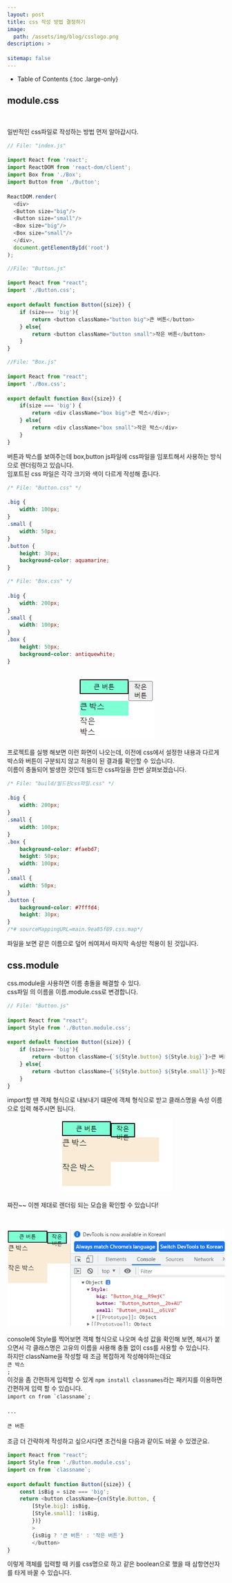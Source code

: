 ```yaml
---
layout: post
title: css 작성 방법 결정하기
image: 
  path: /assets/img/blog/csslogo.png
description: >
  
sitemap: false
---
```

<style>
.img{
  text-align : center;
}
span {
  font-style: italic serif;
  color: gray;
}
</style>

- Table of Contents
{:toc .large-only}

## module.css

<br>

일반적인 css파일로 작성하는 방법 먼저 알아갑시다.

~~~js
// File: "index.js"

import React from 'react';
import ReactDOM from 'react-dom/client';
import Box from './Box';
import Button from './Button';

ReactDOM.render(
  <div>
  <Button size="big"/>
  <Button size="small"/>
  <Box size="big"/>
  <Box size="small"/>
  </div>,
  document.getElementById('root')
);
~~~

~~~js
//File: "Button.js"

import React from "react";
import './Button.css';

export default function Button({size}) {
    if (size=== 'big'){
        return <button className="button big">큰 버튼</button>
    } else{
        return <button className="button small">작은 버튼</button>
    }
}
~~~

~~~js
//File: "Box.js"

import React from "react";
import './Box.css';

export default function Box({size}) {
    if(size === 'big') {
        return <div className="box big">큰 박스</div>;
    } else{
        return <div className="box small">작은 박스</div>
    }
}
~~~
버튼과 박스를 보여주는데 box,button js파일에 css파일을 임포트해서 사용하는 방식으로 렌더링하고 있습니다.
<br>
임포트된 css 파일은 각각 크기와 색이 다르게 작성해 줍니다.

~~~css
/* File: "Button.css" */

.big {
    width: 100px;
}
.small {
    width: 50px;
}
.button {
    height: 30px;
    background-color: aquamarine;
}
~~~

~~~css
/* File: "Box.css" */

.big {
    width: 200px;
}
.small {
    width: 100px;
}
.box {
    height: 50px;
    background-color: antiquewhite;
}
~~~

<br>
<div class="img">
<img src="/assets/img/blog/0617cssError.png" alt="cssError">
</div>
<br>
프로젝트를 실행 해보면 이런 화면이 나오는데, 이전에 css에서 설정한 내용과 다르게 박스와 버튼이 구분되지 않고 적용이 된 결과를 확인할 수 있습니다. <br>
이름이 충돌되어 발생한 것인데 빌드한 css파일을 한번 살펴보겠습니다.

~~~css
/* File: "build/빌드된css파일.css" */

.big {
    width: 200px;
}
.small {
    width: 100px;
}
.box {
    background-color: #faebd7;
    height: 50px;
    width: 100px;
}
.small {
    width: 50px;
}
.button {
    background-color: #7fffd4;
    height: 30px;
}
/*# sourceMappingURL=main.9ea85f89.css.map*/
~~~
파일을 보면 같은 이름으로 덮어 씌여져서 마지막 속성만 적용이 된 것입니다.

## css.module

css.module을 사용하면 이름 충돌을 해결할 수 있다.<br>
css파일 의 이름을 이름.module.css로 변경합니다.
~~~js
// File: "Button.js"

import React from "react";
import Style from './Button.module.css';

export default function Button({size}) {
    if (size=== 'big'){
        return <button className={`${Style.button} ${Style.big}`}>큰 버튼</button>
    } else{
        return <button className={`${Style.button} ${Style.small}`}>작은 버튼</button>
    }
}
~~~
import할 땐 객체 형식으로 내보내기 떄문에 객체 형식으로 받고 클래스명을 속성 이름으로 입력 해주시면 됩니다.
<br>
<div class="img">
<img src="/assets/img/blog/0617moduleCss.png" alt="moduleCss">
</div>
<br>
짜잔~~ 이젠 제대로 렌더링 되는 모습을 확인할 수 있습니다!

<h2 class="h3 hr-bottom"></h2>
<br>
<div class="img">
<img src="/assets/img/blog/style_console.png" alt="moduleCss">
</div>
<br>
console에 Style를 찍어보면 객체 형식으로 나오며 속성 값을 확인해 보면, 해시가 붙으면서 각 클래스명은 고유의 이름을 사용해 충돌 없이 css를 사용할 수 있습니다.<br>
하지만 className을 작성할 때 조금 복잡하게 작성해야하는데요<code><div className={`${Style.box} ${Style.big}`}>큰 박스</div>;</code><br>
이것을 좀 간편하게 입력할 수 있게 <code>npm install classnames</code>라는 패키지를 이용하면 간편하게 입력 할 수 있습니다.<br>
<code>import cn from `classname`;<br>
...<br>
<div className={cn(Style.Button, Style.Big)}>큰 버튼</div></code>
<br>
조금 더 간략하게 작성하고 싶으시다면 조건식을 다음과 같이도 바꿀 수 있겠군요.

~~~js
import React from "react";
import Style from './Button.module.css';
import cn from `classname`;

export default function Button({size}) {
    const isBig = size === 'big';
    return <button className={cn(Style.Button, {
        [Style.big]: isBig,
        [Style.small]: !isBig,
        })}
        >
        {isBig ? '큰 버튼' : '작은 버튼'}
        </button>
}
~~~

이렇게 객체를 입력할 때 키를 css명으로 하고 같은 boolean으로 했을 때 삼항연산자를 타게 바꿀 수 있습니다.